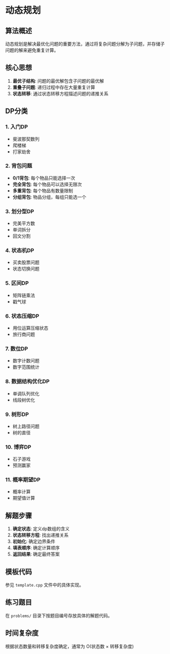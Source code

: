 # 动态规划

## 算法概述

动态规划是解决最优化问题的重要方法，通过将复杂问题分解为子问题，并存储子问题的解来避免重复计算。

## 核心思想

1. **最优子结构**: 问题的最优解包含子问题的最优解
2. **重叠子问题**: 递归过程中存在大量重复计算
3. **状态转移**: 通过状态转移方程描述问题的递推关系

## DP分类

### 1. 入门DP
- 斐波那契数列
- 爬楼梯
- 打家劫舍

### 2. 背包问题
- **0/1背包**: 每个物品只能选择一次
- **完全背包**: 每个物品可以选择无限次
- **多重背包**: 每个物品有数量限制
- **分组背包**: 物品分组，每组只能选一个

### 3. 划分型DP
- 完美平方数
- 单词拆分
- 回文分割

### 4. 状态机DP
- 买卖股票问题
- 状态切换问题

### 5. 区间DP
- 矩阵链乘法
- 戳气球

### 6. 状态压缩DP
- 用位运算压缩状态
- 旅行商问题

### 7. 数位DP
- 数字计数问题
- 数字范围统计

### 8. 数据结构优化DP
- 单调队列优化
- 线段树优化

### 9. 树形DP
- 树上路径问题
- 树的直径

### 10. 博弈DP
- 石子游戏
- 预测赢家

### 11. 概率期望DP
- 概率计算
- 期望值计算

## 解题步骤

1. **确定状态**: 定义dp数组的含义
2. **状态转移方程**: 找出递推关系
3. **初始化**: 确定边界条件
4. **填表顺序**: 确定计算顺序
5. **返回结果**: 确定最终答案

## 模板代码

参见 `template.cpp` 文件中的具体实现。

## 练习题目

在 `problems/` 目录下按题目编号存放具体的解题代码。

## 时间复杂度

根据状态数量和转移复杂度确定，通常为 O(状态数 × 转移复杂度)